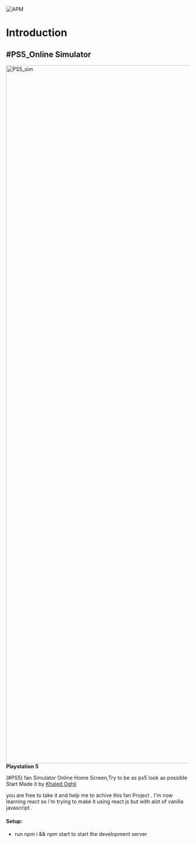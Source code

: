 <img alt="APM" src="https://img.shields.io/apm/l/react?color=blue&label=PS5&logo=Playstation&logoColor=white">
<h1>Introduction</h1>

<h2>#PS5_Online Simulator</h2>
<img width="1909" alt="PS5_sim" src="https://user-images.githubusercontent.com/65956317/167122033-02598fd7-de2c-4796-855e-9d6cc9ef1461.png">
<strong>Playstation 5</strong> 

<span> (#PS5) fan Simulator Online Home Screen,Try to be as ps5 look as possible 
Start Made it by <a href="https://www.khaledoghli.com">Khaled Oghli</a>
</span>
  </br>
<p> you are free to take it and help me to achive this fan Project .
I'm now learning react so i'm trying to make it using react js but with alot of vanilla javascript .</p>

<h4>
Setup:
</h4>
<ul>
  <li>
    run npm i && npm start to start the development server
  </li>
</ul>
